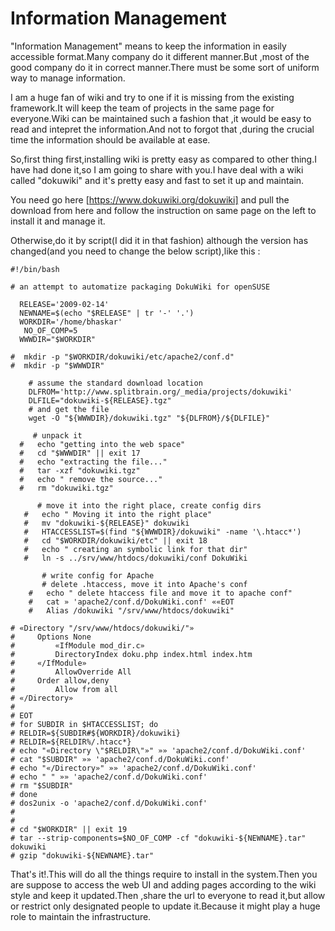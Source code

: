 # Information Management

"Information Management" means to keep the information in easily accessible format.Many company do it different manner.But ,most of the good company do it in correct manner.There must be some sort of uniform way to manage information.

I am a huge fan of wiki and try to one if it is missing from the existing framework.It will keep the team of projects in the same page for everyone.Wiki can be maintained such a fashion that ,it would be easy to read and intepret the information.And not to forgot that ,during the crucial time the information should be available at ease.

So,first thing first,installing wiki is pretty easy as compared to other thing.I have had done it,so I am going to share with you.I have deal with a wiki called "dokuwiki" and it's pretty easy and fast to set it up and maintain.

You need go here [https://www.dokuwiki.org/dokuwiki] and pull the download from here and follow the instruction on same page on the left to install it and manage it.

Otherwise,do it by script(I did it in that fashion) although the version has changed(and you need to change the below script),like this :

```
#!/bin/bash

# an attempt to automatize packaging DokuWiki for openSUSE

  RELEASE='2009-02-14'
  NEWNAME=$(echo "$RELEASE" | tr '-' '.')
  WORKDIR='/home/bhaskar'
   NO_OF_COMP=5
  WWWDIR="$WORKDIR"

#  mkdir -p "$WORKDIR/dokuwiki/etc/apache2/conf.d"
#  mkdir -p "$WWWDIR"

    # assume the standard download location
    DLFROM='http://www.splitbrain.org/_media/projects/dokuwiki'
    DLFILE="dokuwiki-${RELEASE}.tgz"
    # and get the file
    wget -O "${WWWDIR}/dokuwiki.tgz" "${DLFROM}/${DLFILE}"

     # unpack it
  #   echo "getting into the web space"
  #   cd "$WWWDIR" || exit 17
  #   echo "extracting the file..."
  #   tar -xzf "dokuwiki.tgz"
  #   echo " remove the source..."
  #   rm "dokuwiki.tgz"

      # move it into the right place, create config dirs
   #   echo " Moving it into the right place"
   #   mv "dokuwiki-${RELEASE}" dokuwiki
   #   HTACCESSLIST=$(find "${WWWDIR}/dokuwiki" -name '\.htacc*')
   #   cd "$WORKDIR/dokuwiki/etc" || exit 18
   #   echo " creating an symbolic link for that dir"
   #   ln -s ../srv/www/htdocs/dokuwiki/conf DokuWiki

       # write config for Apache
       # delete .htaccess, move it into Apache's conf
    #   echo " delete htaccess file and move it to apache conf"
    #   cat » 'apache2/conf.d/DokuWiki.conf' ««EOT
    #   Alias /dokuwiki "/srv/www/htdocs/dokuwiki"

# «Directory "/srv/www/htdocs/dokuwiki/"»
#     Options None
#         «IfModule mod_dir.c»
#         DirectoryIndex doku.php index.html index.htm
#     «/IfModule»
#         AllowOverride All
#     Order allow,deny
#         Allow from all
# «/Directory»
#
# EOT
# for SUBDIR in $HTACCESSLIST; do
# RELDIR=${SUBDIR#${WORKDIR}/dokuwiki}
# RELDIR=${RELDIR%/.htacc*}
# echo "«Directory \"$RELDIR\"»" »» 'apache2/conf.d/DokuWiki.conf'
# cat "$SUBDIR" »» 'apache2/conf.d/DokuWiki.conf'
# echo "«/Directory»" »» 'apache2/conf.d/DokuWiki.conf'
# echo " " »» 'apache2/conf.d/DokuWiki.conf'
# rm "$SUBDIR"
# done
# dos2unix -o 'apache2/conf.d/DokuWiki.conf'
#
#
# cd "$WORKDIR" || exit 19
# tar --strip-components=$NO_OF_COMP -cf "dokuwiki-${NEWNAME}.tar" dokuwiki
# gzip "dokuwiki-${NEWNAME}.tar"

``````

That's it!.This will do all the things require to install in the system.Then you are suppose to access the web UI and adding pages according to the wiki style and keep it updated.Then ,share the url to everyone to read it,but allow or restrict only designated people to update it.Because it might play a huge role to maintain the infrastructure.

